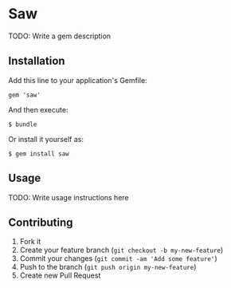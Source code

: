 # Saw

TODO: Write a gem description

## Installation

Add this line to your application's Gemfile:

    gem 'saw'

And then execute:

    $ bundle

Or install it yourself as:

    $ gem install saw

## Usage

TODO: Write usage instructions here

## Contributing

1. Fork it
2. Create your feature branch (`git checkout -b my-new-feature`)
3. Commit your changes (`git commit -am 'Add some feature'`)
4. Push to the branch (`git push origin my-new-feature`)
5. Create new Pull Request
